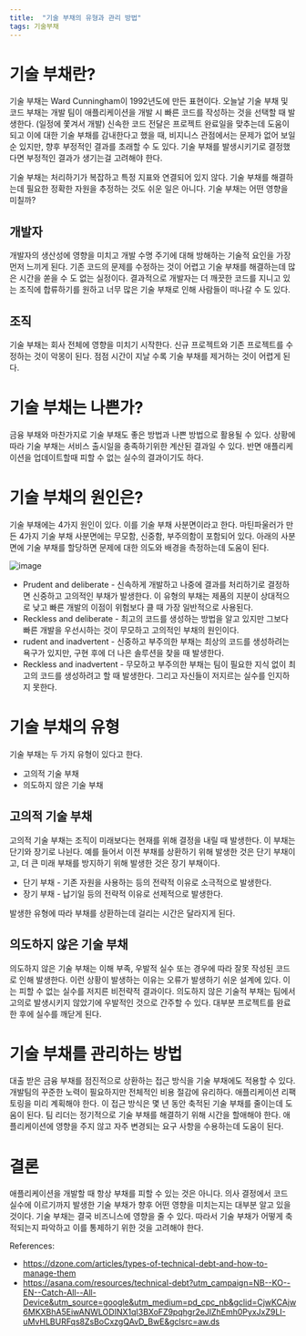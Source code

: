 ```yaml
---
title:  "기술 부채의 유형과 관리 방법"
tags: 기술부채
---
```

# 기술 부채란?
기술 부채는 Ward Cunningham이 1992년도에 만든 표현이다. 오늘날 기술 부채 및 코드 부채는 개발 팀이 애플리케이션을 개발 시 빠른 코드를 작성하는 것을 선택할 때 발생한다. (일정에 쫓겨서 개발) 신속한 코드 전달은 프로젝트 완료일을 맞추는데 도움이 되고 이에 대한 기술 부채를 감내한다고 했을 때, 비지니스 관점에서는 문제가 없어 보일 순 있지만, 향후 부정적인 결과를 초래할 수 도 있다. 기술 부채를 발생시키기로 결정했다면 부정적인 결과가 생기는걸 고려해야 한다.

기술 부채는 처리하기가 복잡하고 특정 지표와 연결되어 있지 않다. 기술 부채를 해결하는데 필요한 정확한 자원을 추정하는 것도 쉬운 일은 아니다.
기술 부채는 어떤 영향을 미칠까?

## 개발자
개발자의 생산성에 영향을 미치고 개발 수명 주기에 대해 방해하는 기술적 요인을 가장 먼저 느끼게 된다. 기존 코드의 문제를 수정하는 것이 어렵고 기술 부채를 해결하는데 많은 시간을 쏟을 수 도 없는 실정이다. 결과적으로 개발자는 더 깨끗한 코드를 지니고 있는 조직에 합류하기를 원하고 너무 많은 기술 부채로 인해 사람들이 떠나갈 수 도 있다.

## 조직
기술 부채는 회사 전체에 영향을 미치기 시작한다. 신규 프로젝트와 기존 프로젝트를 수정하는 것이 악몽이 된다. 점점 시간이 지날 수록 기술 부채를 제거하는 것이 어렵게 된다.

# 기술 부채는 나쁜가?
금융 부채와 마찬가지로 기술 부채도 좋은 방법과 나쁜 방법으로 활용될 수 있다.
상황에 따라 기술 부채는 서비스 출시일을 충족하기위한 계산된 결과일 수 있다. 반면 애플리케이션을 업데이트할때 피할 수 없는 실수의 결과이기도 하다.

# 기술 부채의 원인은?
기술 부채에는 4가지 원인이 있다. 이를 기술 부채 사분면이라고 한다. 마틴파울러가 만든 4가지 기술 부채 사분면에는 무모함, 신중함, 부주의함이 포함되어 있다. 아래의 사분면에 기술 부채를 할당하면 문제에 대한 의도와 배경을 측정하는데 도움이 된다.

![image](https://user-images.githubusercontent.com/111643/183459939-38f7eeff-1efa-413c-8c86-67feb8049cf5.png)

* Prudent and deliberate - 신속하게 개발하고 나중에 결과를 처리하기로 결정하면 신중하고 고의적인 부채가 발생한다. 이 유형의 부채는 제품의 지분이 상대적으로 낮고 빠른 개발의 이점이 위험보다 클 때 가장 일반적으로 사용된다.
* Reckless and deliberate - 최고의 코드를 생성하는 방법을 알고 있지만 그보다 빠른 개발을 우선시하는 것이 무모하고 고의적인 부채의 원인이다.
* rudent and inadvertent - 신중하고 부주의한 부채는 최상의 코드를 생성하려는 욕구가 있지만, 구현 후에 더 나은 솔루션을 찾을 때 발생한다.
* Reckless and inadvertent - 무모하고 부주의한 부채는 팀이 필요한 지식 없이 최고의 코드를 생성하려고 할 때 발생한다. 그리고 자신들이 저지르는 실수를 인지하지 못한다.

# 기술 부채의 유형
기술 부채는 두 가지 유형이 있다고 한다.
* 고의적 기술 부채
* 의도하지 않은 기술 부채

## 고의적 기술 부채
고의적 기술 부채는 조직이 미래보다는 현재를 위해 결정을 내릴 때 발생한다. 이 부채는 단기와 장기로 나뉜다. 예를 들어서 이전 부채를 상환하기 위해 발생한 것은 단기 부채이고, 더 큰 미래 부채를 방지하기 위해 발생한 것은 장기 부채이다.

* 단기 부채 - 기존 자원을 사용하는 등의 전략적 이유로 소극적으로 발생한다.
* 장기 부채 - 납기일 등의 전략적 이유로 선제적으로 발생한다.

발생한 유형에 따라 부채를 상환하는데 걸리는 시간은 달라지게 된다.

## 의도하지 않은 기술 부채
의도하지 않은 기술 부채는 이해 부족, 우발적 실수 또는 경우에 따라 잘못 작성된 코드로 인해 발생한다. 이런 상황이 발생하는 이유는 오류가 발생하기 쉬운 설계에 있다. 이는 피할 수 없는 실수를 저지른 비전략적 결과이다.
의도하지 않은 기술적 부채는 팀에서 고의로 발생시키지 않았기에 우발적인 것으로 간주할 수 있다. 대부분 프로젝트를 완료한 후에 실수를 깨닫게 된다.

# 기술 부채를 관리하는 방법
대출 받은 금융 부채를 점진적으로 상환하는 접근 방식을 기술 부채에도 적용할 수 있다. 개발팀의 꾸준한 노력이 필요하지만 전체적인 비용 절감에 유리하다.
애플리케이션 리팩토링을 미리 계획해야 한다. 이 접근 방식은 몇 년 동안 축적된 기술 부채를 줄이는데 도움이 된다.
팀 리더는 정기적으로 기술 부채를 해결하기 위해 시간을 할애해야 한다. 애플리케이션에 영향을 주지 않고 자주 변경되는 요구 사항을 수용하는데 도움이 된다.

# 결론
애플리케이션을 개발할 때 항상 부채를 피할 수 있는 것은 아니다. 의사 결정에서 코드 실수에 이르기까지 발생한 기술 부채가 향후 어떤 영향을 미치는지는 대부분 알고 있을 것이다.
기술 부채는 결국 비즈니스에 영향을 줄 수 있다. 따라서 기술 부채가 어떻게 축적되는지 파악하고 이를 통제하기 위한 것을 고려해야 한다. 

References:
* https://dzone.com/articles/types-of-technical-debt-and-how-to-manage-them
* https://asana.com/resources/technical-debt?utm_campaign=NB--KO--EN--Catch-All--All-Device&utm_source=google&utm_medium=pd_cpc_nb&gclid=CjwKCAjw6MKXBhA5EiwANWLODINX1qI3BXoFZ9pqhgr2eJlZhEmh0PyxJxZ9LI-uMvHLBURFqs8ZsBoCxzgQAvD_BwE&gclsrc=aw.ds
